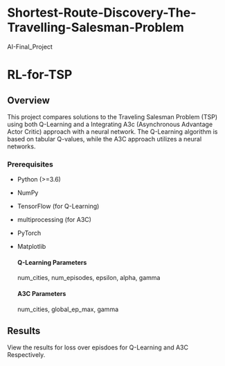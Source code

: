 # Shortest-Route-Discovery-The-Travelling-Salesman-Problem
AI-Final_Project

# RL-for-TSP


## Overview

This project compares solutions to the Traveling Salesman Problem (TSP) using both Q-Learning and a Integrating A3c (Asynchronous Advantage Actor Critic) approach with a neural network. The Q-Learning algorithm is based on tabular Q-values, while the A3C approach utilizes a neural networks.


### Prerequisites

- Python (>=3.6)
- NumPy
- TensorFlow (for Q-Learning)
- multiprocessing (for A3C)
- PyTorch
- Matplotlib


  #### Q-Learning Parameters

    num_cities, num_episodes, epsilon, alpha, gamma 

  #### A3C Parameters

    num_cities, global_ep_max, gamma

## Results

View the results for loss over episdoes for Q-Learning and A3C Respectively.


